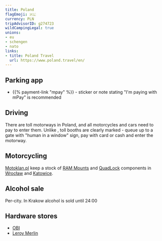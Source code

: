```yaml
---
title: Poland
flagEmoji: 🇵🇱
currency: PLN
tripAdvisorID: g274723
wildCampingLegal: true
unions:
- eu
- schengen
- nato
links:
- title: Poland Travel
  url: https://www.poland.travel/en/
---
```


## Parking app

- {{% payment-link "mpay" %}} - sticker or note stating "I'm paying with mPay" is recommended

## Driving

There are toll motorways in Poland, and all motorcycles and cars need to pay to enter them. Unlike [](/countries/italy/#driving), toll booths are clearly marked - queue up to a gate with "human in a window" sign, pay with card or cash and enter the motorway.

## Motorcycling

[Motoklan.pl](https://motoklan.pl/o-nas) keep a stock of [RAM Mounts](https://rammount.com/) and [QuadLock](https://www.quadlockcase.eu/) components in [Wrocław](https://maps.app.goo.gl/1zmMwSnudSi72A3s6) and [Katowice](https://maps.app.goo.gl/tonbqJdXYm2Ne5ez7).

## Alcohol sale

Per-city. In Krakow alcohol is sold until 24:00

## Hardware stores

- [OBI](https://www.obi.pl/)
- [Leroy Merlin](https://www.leroymerlin.pl/sklepy.html)
